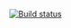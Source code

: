 [![Build status](https://dev.azure.com/fernandolomonaco/garde/_apis/build/status/PipeGarde)](https://dev.azure.com/fernandolomonaco/garde/_build/latest?definitionId=12)